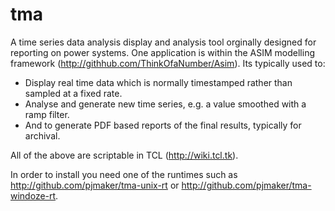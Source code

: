 # tma

A time series data analysis display and analysis tool orginally
designed for reporting on power systems. One application is 
within the ASIM modelling framework (http://githhub.com/ThinkOfaNumber/Asim).
Its typically used to:

* Display real time data which is normally timestamped rather than 
sampled at a fixed rate.
* Analyse and generate new time series, e.g. a value smoothed with
a ramp filter.
* And to generate PDF based reports of the final results, typically
for archival.

All of the above are scriptable in TCL (http://wiki.tcl.tk).

In order to install you need one of the runtimes such as
<http://github.com/pjmaker/tma-unix-rt> or
<http://github.com/pjmaker/tma-windoze-rt>. 

